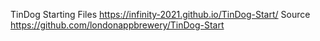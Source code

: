 TinDog Starting Files
https://infinity-2021.github.io/TinDog-Start/
                       Source 
https://github.com/londonappbrewery/TinDog-Start
